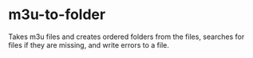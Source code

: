 # m3u-to-folder
Takes m3u files and creates ordered folders from the files, searches for files if they are missing, and write errors to a file.

